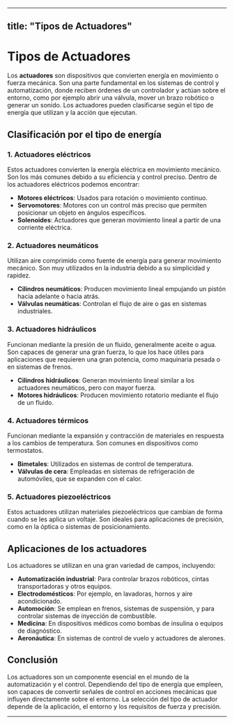 
---
title: "Tipos de Actuadores"
---

# Tipos de Actuadores

Los **actuadores** son dispositivos que convierten energía en movimiento o fuerza mecánica. Son una parte fundamental en los sistemas de control y automatización, donde reciben órdenes de un controlador y actúan sobre el entorno, como por ejemplo abrir una válvula, mover un brazo robótico o generar un sonido. Los actuadores pueden clasificarse según el tipo de energía que utilizan y la acción que ejecutan.

## Clasificación por el tipo de energía

### 1. Actuadores eléctricos
Estos actuadores convierten la energía eléctrica en movimiento mecánico. Son los más comunes debido a su eficiencia y control preciso. Dentro de los actuadores eléctricos podemos encontrar:

- **Motores eléctricos**: Usados para rotación o movimiento continuo.
- **Servomotores**: Motores con un control más preciso que permiten posicionar un objeto en ángulos específicos.
- **Solenoides**: Actuadores que generan movimiento lineal a partir de una corriente eléctrica.

### 2. Actuadores neumáticos
Utilizan aire comprimido como fuente de energía para generar movimiento mecánico. Son muy utilizados en la industria debido a su simplicidad y rapidez.

- **Cilindros neumáticos**: Producen movimiento lineal empujando un pistón hacia adelante o hacia atrás.
- **Válvulas neumáticas**: Controlan el flujo de aire o gas en sistemas industriales.

### 3. Actuadores hidráulicos
Funcionan mediante la presión de un fluido, generalmente aceite o agua. Son capaces de generar una gran fuerza, lo que los hace útiles para aplicaciones que requieren una gran potencia, como maquinaria pesada o en sistemas de frenos.

- **Cilindros hidráulicos**: Generan movimiento lineal similar a los actuadores neumáticos, pero con mayor fuerza.
- **Motores hidráulicos**: Producen movimiento rotatorio mediante el flujo de un fluido.

### 4. Actuadores térmicos
Funcionan mediante la expansión y contracción de materiales en respuesta a los cambios de temperatura. Son comunes en dispositivos como termostatos.

- **Bimetales**: Utilizados en sistemas de control de temperatura.
- **Válvulas de cera**: Empleadas en sistemas de refrigeración de automóviles, que se expanden con el calor.

### 5. Actuadores piezoeléctricos
Estos actuadores utilizan materiales piezoeléctricos que cambian de forma cuando se les aplica un voltaje. Son ideales para aplicaciones de precisión, como en la óptica o sistemas de posicionamiento.

## Aplicaciones de los actuadores

Los actuadores se utilizan en una gran variedad de campos, incluyendo:

- **Automatización industrial**: Para controlar brazos robóticos, cintas transportadoras y otros equipos.
- **Electrodomésticos**: Por ejemplo, en lavadoras, hornos y aire acondicionado.
- **Automoción**: Se emplean en frenos, sistemas de suspensión, y para controlar sistemas de inyección de combustible.
- **Medicina**: En dispositivos médicos como bombas de insulina o equipos de diagnóstico.
- **Aeronáutica**: En sistemas de control de vuelo y actuadores de alerones.

## Conclusión

Los actuadores son un componente esencial en el mundo de la automatización y el control. Dependiendo del tipo de energía que empleen, son capaces de convertir señales de control en acciones mecánicas que influyen directamente sobre el entorno. La selección del tipo de actuador depende de la aplicación, el entorno y los requisitos de fuerza y precisión.

---
